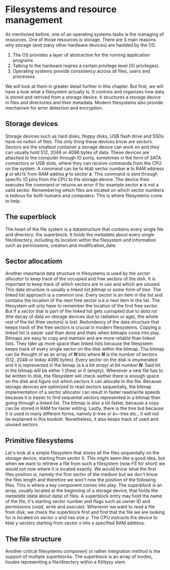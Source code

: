 # Filesystems and resource management

As mentioned before, one of an operating systems tasks is the managing of resources.
One of those resources is storage. There are 3 main reasons why storage (and many other
hardware devices) are hanlded by the OS.

1. The OS provides a layer of abstraction for the running application programs
2. Talking to the hardware reqires a certain privilege level (IO privileges).
3. Operating systems provide consistency across all files, users and processes.

We will look at them in greater detail further in this chapter.
But first, we will have a look what a filesystem actually is. It controls and organizes
how data is stored and retrived from a storage device. It structures a storage
device in files and directories and their metadata. Modern filesystems also provide mechanism for
error detection and encryption.

## Storage devices

Storage devices such as hard disks, floppy disks, USB flash drive and SSDs have no notion of files.
The only thing these devices know are *sectors*. Sectors are the smallest container a storage device
can work on and they can usually hold 512, 2048 or 4096 bytes of data. These devices are attached to
the computer through IO ports, sometimes in the form of SATA connectors or USB slots, where they can
receive commands from the CPU on the system. A command can be to `READ` sector number ***x*** to RAM
address ***y*** or `WRITE` from RAM addres ***y*** to sector ***x***. This command is sent through
specific IO pins from the CPU to the storage device. The device then executes the command or returns
an error if for example sector ***x*** is not a valid sector. Remembering which files are located on
which sector numbers is tedious for both humans and computers. This is where filesystems come to help.

## The superblock

The heart of the file system is a datastructure that contains every single file and directory: the
superblock. It holds the _metadata_ about every single file/directory, including its location within the filesystem and information such as permissions, creation and modification_date. 

## Sector allocatiom

Another importand data structure in filesystems is used by the *sector allocator* to keep track of the
occupied and free sectors of the disk. It is important to keep track of which sectors are in use and
which are unused. This data structure is usually a _linked list_,_bitmap_ or some form of _tree_. The
linked list approach is a common one. Every sector is an item in the list and contains the location of
the next free sector *a.k.a* next item in the list. The filesystem will only have to remember the
location of the first free sector. But if a sector that is part of the linked list gets corrupted due
to *data rot* (the decay of data on storage devices due to radiation or age), the whole rest of the
list (free sectors) is lost. Redundancy of the data structure that keeps track of the free sectors is
crucial in modern filesystems. Copying a linked list is easier said than done and thats when bitmaps
come into play. Bitmaps are easy to copy and mantain and are more reliable than linked lists. They
take up more space than linked lists because the filesystem keeps track of every single sector on the
disk within the bitmap. Tha bitmap can be thought of as an array of ***N*** bits where ***N*** is the
number of sectors (512, 2048 or today 4096 bytes). Every sector on the disk is enumerated and it is
represented in the bimap (a.k.a *bit array*) at bit number ***N***. Said bit in the bitmap will be
either 1 (free) or 0 (empty). Whenever a new file has to be written to disk, the filesystem will check
wether there is enough space on the disk and figure out which sectors it can allocate to the file.
Because storage devices are optimized to read sectors sequentally, the bitmap implementation of a
sector allocator can result in faster read/write speeds because it is easier to find sequental sectors
represented in a bitmap than going through a linked list. The bitmap is also a lot faster, because a copy can be stored in RAM for faster editing. Lastly, there is the *tree* but because it is used in many different forms, namely *b*-tree or *b+*-tree etc., it will not be explained in this booklet.
Nonetheless, it also keeps track of used and unused sectors.

## Primitive filesystems

Let's look at a simple filesystem that stores all the files sequentally on the storage device,
starting from sector 0. This might seem like a good idea, but when we want to retrieve a file from
such a filesystem (now *FS* for short) we would not now where it is located exactly. We would know
what the first files position is, namely the first sector of the medium but we don't know the files
length and therefore we won't now the  position of the following files. This is where a key component
comes into play. The _superblock_ is an array, usually located at the beginning of a storage device,
that holds the _metadata_ (data about data) of files. A superblock entry may hold the name of the file,
it's starting sector number and flags such as owner ID and permissions (_read_, _write_ and _execute_).
Whenever we want to read a file from disk, we check the superblock first and find that the file we are
looking for is located on sector _x_ and has size _y_. The CPU instructs the device to `READ` _y_
sectors starting from sector _x_ into a specified RAM address.


## The file structure

Another critical filesystems componen[ or rather integration method is the support of multiple
superblocks. The superblock is an array of Inodes, Inodes representing a file/directory within a fi)thysy stem.
